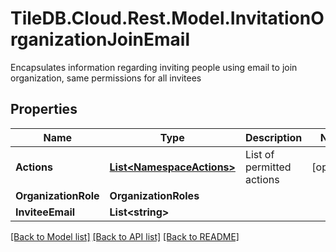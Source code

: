 # TileDB.Cloud.Rest.Model.InvitationOrganizationJoinEmail
Encapsulates information regarding inviting people using email to join organization, same permissions for all invitees

## Properties

Name | Type | Description | Notes
------------ | ------------- | ------------- | -------------
**Actions** | [**List&lt;NamespaceActions&gt;**](NamespaceActions.md) | List of permitted actions | [optional] 
**OrganizationRole** | **OrganizationRoles** |  | 
**InviteeEmail** | **List&lt;string&gt;** |  | 

[[Back to Model list]](../README.md#documentation-for-models) [[Back to API list]](../README.md#documentation-for-api-endpoints) [[Back to README]](../README.md)

